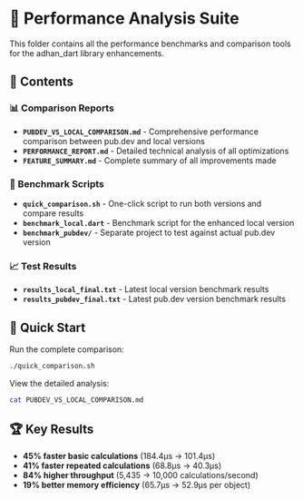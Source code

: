# 🚀 Performance Analysis Suite

This folder contains all the performance benchmarks and comparison tools for the adhan_dart library enhancements.

## 📁 Contents

### 📊 Comparison Reports
- **`PUBDEV_VS_LOCAL_COMPARISON.md`** - Comprehensive performance comparison between pub.dev and local versions
- **`PERFORMANCE_REPORT.md`** - Detailed technical analysis of all optimizations
- **`FEATURE_SUMMARY.md`** - Complete summary of all improvements made

### 🧪 Benchmark Scripts
- **`quick_comparison.sh`** - One-click script to run both versions and compare results
- **`benchmark_local.dart`** - Benchmark script for the enhanced local version
- **`benchmark_pubdev/`** - Separate project to test against actual pub.dev version

### 📈 Test Results
- **`results_local_final.txt`** - Latest local version benchmark results
- **`results_pubdev_final.txt`** - Latest pub.dev version benchmark results

## 🚀 Quick Start

Run the complete comparison:
```bash
./quick_comparison.sh
```

View the detailed analysis:
```bash
cat PUBDEV_VS_LOCAL_COMPARISON.md
```

## 🏆 Key Results

- **45% faster basic calculations** (184.4μs → 101.4μs)
- **41% faster repeated calculations** (68.8μs → 40.3μs)  
- **84% higher throughput** (5,435 → 10,000 calculations/second)
- **19% better memory efficiency** (65.7μs → 52.9μs per object)
